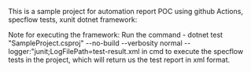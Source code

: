 This is a sample project for automation report POC using github Actions, specflow tests, xunit dotnet framework:

Note for executing the framework:
Run the command - dotnet test "SampleProject.csproj" --no-build --verbosity normal --logger:"junit;LogFilePath=test-result.xml in cmd to execute the specflow tests in the project, which will return us the test report in xml format. 
